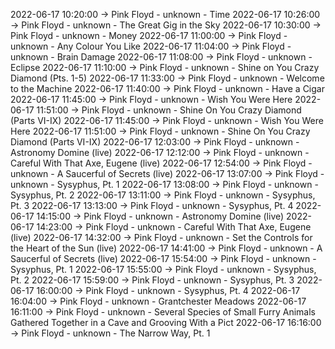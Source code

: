 2022-06-17 10:20:00 -> Pink Floyd - unknown - Time
2022-06-17 10:26:00 -> Pink Floyd - unknown - The Great Gig in the Sky
2022-06-17 10:30:00 -> Pink Floyd - unknown - Money
2022-06-17 11:00:00 -> Pink Floyd - unknown - Any Colour You Like
2022-06-17 11:04:00 -> Pink Floyd - unknown - Brain Damage
2022-06-17 11:08:00 -> Pink Floyd - unknown - Eclipse
2022-06-17 11:10:00 -> Pink Floyd - unknown - Shine on You Crazy Diamond (Pts. 1-5)
2022-06-17 11:33:00 -> Pink Floyd - unknown - Welcome to the Machine
2022-06-17 11:40:00 -> Pink Floyd - unknown - Have a Cigar
2022-06-17 11:45:00 -> Pink Floyd - unknown - Wish You Were Here
2022-06-17 11:51:00 -> Pink Floyd - unknown - Shine On You Crazy Diamond (Parts VI-IX)
2022-06-17 11:45:00 -> Pink Floyd - unknown - Wish You Were Here
2022-06-17 11:51:00 -> Pink Floyd - unknown - Shine On You Crazy Diamond (Parts VI-IX)
2022-06-17 12:03:00 -> Pink Floyd - unknown - Astronomy Domine (live)
2022-06-17 12:12:00 -> Pink Floyd - unknown - Careful With That Axe, Eugene (live)
2022-06-17 12:54:00 -> Pink Floyd - unknown - A Saucerful of Secrets (live)
2022-06-17 13:07:00 -> Pink Floyd - unknown - Sysyphus, Pt. 1
2022-06-17 13:08:00 -> Pink Floyd - unknown - Sysyphus, Pt. 2
2022-06-17 13:11:00 -> Pink Floyd - unknown - Sysyphus, Pt. 3
2022-06-17 13:13:00 -> Pink Floyd - unknown - Sysyphus, Pt. 4
2022-06-17 14:15:00 -> Pink Floyd - unknown - Astronomy Domine (live)
2022-06-17 14:23:00 -> Pink Floyd - unknown - Careful With That Axe, Eugene (live)
2022-06-17 14:32:00 -> Pink Floyd - unknown - Set the Controls for the Heart of the Sun (live)
2022-06-17 14:41:00 -> Pink Floyd - unknown - A Saucerful of Secrets (live)
2022-06-17 15:54:00 -> Pink Floyd - unknown - Sysyphus, Pt. 1
2022-06-17 15:55:00 -> Pink Floyd - unknown - Sysyphus, Pt. 2
2022-06-17 15:59:00 -> Pink Floyd - unknown - Sysyphus, Pt. 3
2022-06-17 16:00:00 -> Pink Floyd - unknown - Sysyphus, Pt. 4
2022-06-17 16:04:00 -> Pink Floyd - unknown - Grantchester Meadows
2022-06-17 16:11:00 -> Pink Floyd - unknown - Several Species of Small Furry Animals Gathered Together in a Cave and Grooving With a Pict
2022-06-17 16:16:00 -> Pink Floyd - unknown - The Narrow Way, Pt. 1
